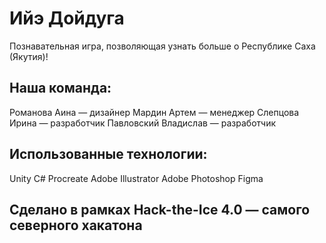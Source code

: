 # Ийэ Дойдуга
 
Познавательная игра, позволяющая узнать больше о Республике Саха (Якутия)!

## Наша команда:
Романова Аина — дизайнер
Мардин Артем — менеджер
Слепцова Ирина — разработчик
Павловский Владислав — разработчик

## Использованные технологии:
Unity
C#
Procreate
Adobe Illustrator
Adobe Photoshop
Figma

## Сделано в рамках Hack-the-Ice 4.0 — самого северного хакатона
